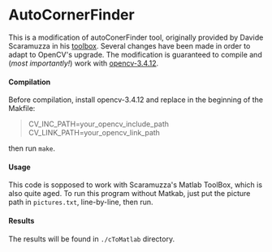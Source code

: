 # AutoCornerFinder

This is a modification of autoConerFinder tool, originally provided by Davide Scaramuzza in his [toolbox](https://sites.google.com/site/scarabotix/ocamcalib-toolbox/ocamcalib-toolbox-download-page). Several changes have been made in order to adapt to OpenCV's upgrade. The modification is guaranteed to compile and (*most importantly!*) work with [opencv-3.4.12](https://opencv.org/releases/).

#### Compilation
Before compilation, install opencv-3.4.12 and replace in the beginning of the Makfile: 
> CV_INC_PATH=your_opencv_include_path
> CV_LINK_PATH=your_opencv_link_path

then run `make`.

#### Usage
This code is sopposed to work with Scaramuzza's Matlab ToolBox, which is also quite aged. To run this program without Matkab, just put the picture path in `pictures.txt`, line-by-line, then run.

#### Results
The results will be found in `./cToMatlab` directory.
